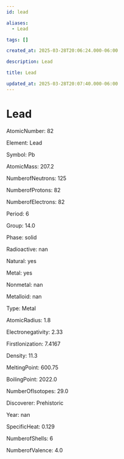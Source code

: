 ```yaml
---
id: lead

aliases:
  - Lead

tags: []

created_at: 2025-03-28T20:06:24.000-06:00

description: Lead

title: Lead

updated_at: 2025-03-28T20:07:40.000-06:00
---
```


# Lead

AtomicNumber: 82

Element: Lead

Symbol: Pb

AtomicMass: 207.2

NumberofNeutrons: 125

NumberofProtons: 82

NumberofElectrons: 82

Period: 6

Group: 14.0

Phase: solid

Radioactive: nan

Natural: yes

Metal: yes

Nonmetal: nan

Metalloid: nan

Type: Metal

AtomicRadius: 1.8

Electronegativity: 2.33

FirstIonization: 7.4167

Density: 11.3

MeltingPoint: 600.75

BoilingPoint: 2022.0

NumberOfIsotopes: 29.0

Discoverer: Prehistoric

Year: nan

SpecificHeat: 0.129

NumberofShells: 6

NumberofValence: 4.0
